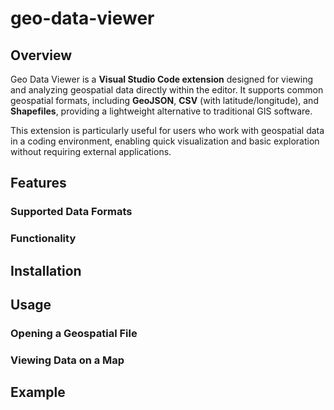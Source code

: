 # geo-data-viewer

## Overview
Geo Data Viewer is a __Visual Studio Code extension__ designed for viewing and analyzing geospatial data directly within the editor. It supports common geospatial formats, including __GeoJSON__, __CSV__ (with latitude/longitude), and __Shapefiles__, providing a lightweight alternative to traditional GIS software.

This extension is particularly useful for users who work with geospatial data in a coding environment, enabling quick visualization and basic exploration without requiring external applications.

## Features

### Supported Data Formats
### Functionality


## Installation

## Usage
### Opening a Geospatial File
### Viewing Data on a Map


## Example
